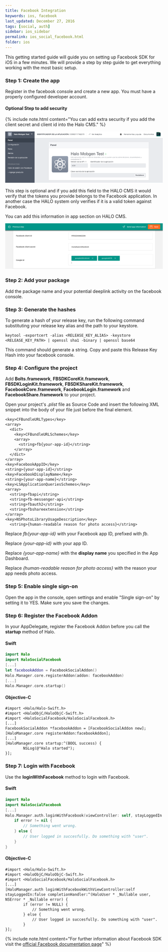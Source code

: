 ```yaml
---
title: Facebook Integration
keywords: ios, facebook
last_updated: December 27, 2016
tags: [social, auth]
sidebar: ios_sidebar
permalink: ios_social_facebook.html
folder: ios
---
```


This getting started guide will guide you on setting up Facebook SDK for iOS in a few minutes. We will provide a step by step guide to get everything working with the most basic setup.

### Step 1: Create the app 

Register in the facebook console and create a new app. You must have a properly configured developer account.

#### Optional Step to add security

{% include note.html content="You can add extra security if you add the client secret and client id into the Halo CMS." %}

![Configure Facebook Application](./images/facebook-console.png)

This step is optional and if you add this field to the HALO CMS it would verify that the tokens you provide belongs to the Facebook application. In another case the HALO system only verifies if it is a valid token against Facebook.

You can add this information in app section on HALO CMS.

![Add extra security to facebook tokens](./images/halo-cms-secure-social.png)

### Step 2: Add your package 

Add the package name and your potential deeplink activity on the facebook console.

### Step 3: Generate the hashes

To generate a hash of your release key, run the following command substituting your release key alias and the path to your keystore.

```
keytool -exportcert -alias <RELEASE_KEY_ALIAS> -keystore <RELEASE_KEY_PATH> | openssl sha1 -binary | openssl base64
```
This command should generate a string. Copy and paste this Release Key Hash into your facebook console.

### Step 4: Configure the project

Add **Bolts.framework**, **FBSDKCoreKit.framework**, **FBSDKLoginKit.framework**,  **FBSDKShareKit.framework**, **FacebookCore.framework**, **FacebookLogin.framework** and **FacebookShare.framework**
to your project.

Open your project's *.plist* file as Source Code and insert the following XML snippet into the body of your file just before the final *</dict>* element.

```
<key>CFBundleURLTypes</key>
<array>
  <dict>
    <key>CFBundleURLSchemes</key>
    <array>
      <string>fb{your-app-id}</string>
    </array>
  </dict>
</array>
<key>FacebookAppID</key>
<string>{your-app-id}</string>
<key>FacebookDisplayName</key>
<string>{your-app-name}</string>
<key>LSApplicationQueriesSchemes</key>
<array>
  <string>fbapi</string>
  <string>fb-messenger-api</string>
  <string>fbauth2</string>
  <string>fbshareextension</string>
</array>
<key>NSPhotoLibraryUsageDescription</key>
  <string>{human-readable reason for photo access}</string>
```

Replace *fb{your-app-id}* with your Facebook app ID, prefixed with *fb*.

Replace *{your-app-id}* with your app ID.

Replace *{your-app-name}* with the **display name** you specified in the App Dashboard.

Replace *{human-readable reason for photo access}* with the reason your app needs photo access.

### Step 5: Enable single sign-on

Open the app in the console, open settings and enable "Single sign-on" by setting it to YES. Make sure you save the changes.

### Step 6: Register the Facebook Addon

In your AppDelegate, register the Facebook Addon before you call the **startup** method of Halo.

#### Swift

```swift
import Halo
import HaloSocialFacebook
[...]
let facebookAddon = FacebookSocialAddon()
Halo.Manager.core.registerAddon(addon: facebookAddon)
[...]
Halo.Manager.core.startup()
```

#### Objective-C

```objc
#import <Halo/Halo-Swift.h>
#import <HaloObjC/HaloObjC-Swift.h>
#import <HaloSocialFacebook/HaloSocialFacebook.h>
[...]
FacebookSocialAddon *facebookAddon = [FacebookSocialAddon new];
[HaloManager.core registerAddon:facebookAddon];
[...]
[HaloManager.core startup:^(BOOL success) {
        NSLog(@"Halo started");
}];
```

### Step 7: Login with Facebook

Use the **loginWithFacebook** method to login with Facebook. 

#### Swift

```swift
import Halo
import HaloSocialFacebook
[...]
Halo.Manager.auth.loginWithFacebook(viewController: self, stayLoggedIn: false) { (user, error) in
	if error != nil {
		// Something went wrong.
	} else {
		// User logged in succesfully. Do something with "user".
	}
}
```

#### Objective-C

```objc
#import <Halo/Halo-Swift.h>
#import <HaloObjC/HaloObjC-Swift.h>
#import <HaloSocialFacebook/HaloSocialFacebook.h>
[...]
[HaloManager.auth loginWithFacebookWithViewController:self stayLoggedIn:false completionHandler:^(HaloUser * _Nullable user, NSError * _Nullable error) {
        if (error != NULL) {
            // Something went wrong.
        } else {
            // User logged in succesfully. Do something with "user".
        }
}];
```

{% include note.html content="For further information about Facebook SDK visit the [official Facebook documentation page](https://developers.facebook.com/docs/facebook-login/ios)" %}